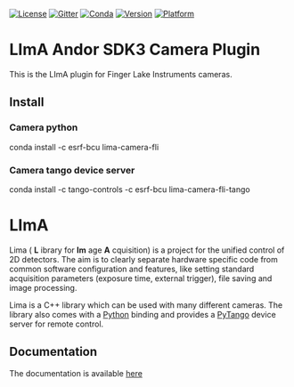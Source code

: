 [![License](https://img.shields.io/github/license/esrf-bliss/lima.svg?style=flat)](https://opensource.org/licenses/GPL-3.0)
[![Gitter](https://img.shields.io/gitter/room/esrf-bliss/lima.svg?style=flat)](https://gitter.im/esrf-bliss/LImA)
[![Conda](https://img.shields.io/conda/dn/esrf-bcu/lima-camera-fli.svg?style=flat)](https://anaconda.org/esrf-bcu)
[![Version](https://img.shields.io/conda/vn/esrf-bcu/lima-camera-fli.svg?style=flat)](https://anaconda.org/esrf-bcu)
[![Platform](https://img.shields.io/conda/pn/esrf-bcu/lima-camera-fli.svg?style=flat)](https://anaconda.org/esrf-bcu)

# LImA Andor SDK3 Camera Plugin

This is the LImA plugin for Finger Lake Instruments cameras. 

## Install

### Camera python

conda install -c esrf-bcu lima-camera-fli

### Camera tango device server

conda install -c tango-controls -c esrf-bcu lima-camera-fli-tango

# LImA

Lima ( **L** ibrary for **Im** age **A** cquisition) is a project for the unified control of 2D detectors. The aim is to clearly separate hardware specific code from common software configuration and features, like setting standard acquisition parameters (exposure time, external trigger), file saving and image processing.

Lima is a C++ library which can be used with many different cameras. The library also comes with a [Python](http://python.org) binding and provides a [PyTango](http://pytango.readthedocs.io/en/stable/) device server for remote control.

## Documentation

The documentation is available [here](https://lima.blissgarden.org)


